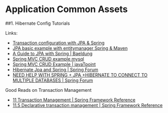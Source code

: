 # Application Common Assets

##1. Hibernate Config Tutorials

Links:
- [Transaction configuration with JPA & Spring](https://www.baeldung.com/transaction-configuration-with-jpa-and-spring)
- [JPA basic example with entitymanager Spring & Maven](https://hop2croft.wordpress.com/2011/07/06/jpa-basic-example-with-entitymanager-spring-and-maven/)
- [A Guide to JPA with Spring | Baeldung](https://www.baeldung.com/the-persistence-layer-with-spring-and-jpa)
- [Spring MVC CRUD example mysql](https://www.javainterviewpoint.com/spring-mvc-crud-example-mysql/)
- [Spring MVC CRUD Example | javaTpoint](https://www.javatpoint.com/spring-mvc-crud-example)
- [Hibernate Jpa and Spring | Spring Forum](http://forum.spring.io/forum/spring-projects/data/51764-hibernate-jpa-and-spring)
- [NEED HELP WITH SPRING + JPA +HIBERNATE TO CONNECT TO MULTIPLE DATABASES | Spring Forum](http://forum.spring.io/forum/spring-projects/data/25492-need-help-with-spring-jpa-hibernate-to-connect-to-multiple-databases)

Good Reads on Transaction Management
- [11 Transaction Management | Spring Framework Reference](https://docs.spring.io/spring/docs/4.2.x/spring-framework-reference/html/transaction.html)
- [11.5 Declarative transaction management | Spring Framework Reference](https://docs.spring.io/spring/docs/4.2.x/spring-framework-reference/html/transaction.html#transaction-declarative)






